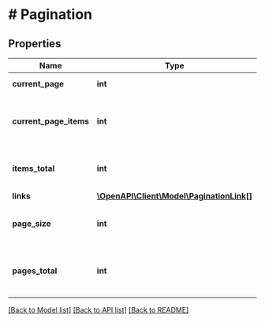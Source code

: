 # # Pagination

## Properties

Name | Type | Description | Notes
------------ | ------------- | ------------- | -------------
**current_page** | **int** | The current page index. | [optional] [readonly]
**current_page_items** | **int** | The number of items on the current page. | [optional] [readonly]
**items_total** | **int** | Total number of items that exist. | [optional] [readonly]
**links** | [**\OpenAPI\Client\Model\PaginationLink[]**](PaginationLink.md) |  |
**page_size** | **int** | Maximum number of item per page. | [optional] [readonly]
**pages_total** | **int** | Number of items listed in the current page. | [optional] [readonly]

[[Back to Model list]](../../README.md#models) [[Back to API list]](../../README.md#endpoints) [[Back to README]](../../README.md)
